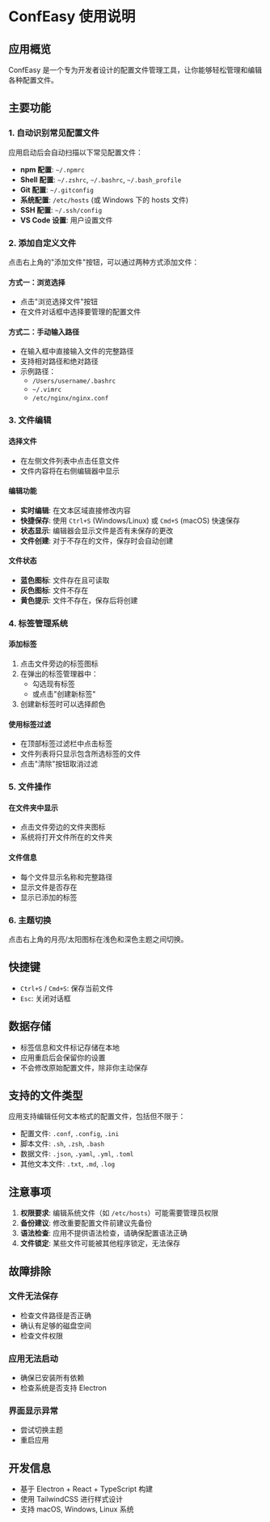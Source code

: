 # ConfEasy 使用说明

## 应用概览

ConfEasy 是一个专为开发者设计的配置文件管理工具，让你能够轻松管理和编辑各种配置文件。

## 主要功能

### 1. 自动识别常见配置文件

应用启动后会自动扫描以下常见配置文件：

- **npm 配置**: `~/.npmrc`
- **Shell 配置**: `~/.zshrc`, `~/.bashrc`, `~/.bash_profile`
- **Git 配置**: `~/.gitconfig`
- **系统配置**: `/etc/hosts` (或 Windows 下的 hosts 文件)
- **SSH 配置**: `~/.ssh/config`
- **VS Code 设置**: 用户设置文件

### 2. 添加自定义文件

点击右上角的"添加文件"按钮，可以通过两种方式添加文件：

#### 方式一：浏览选择

- 点击"浏览选择文件"按钮
- 在文件对话框中选择要管理的配置文件

#### 方式二：手动输入路径

- 在输入框中直接输入文件的完整路径
- 支持相对路径和绝对路径
- 示例路径：
  - `/Users/username/.bashrc`
  - `~/.vimrc`
  - `/etc/nginx/nginx.conf`

### 3. 文件编辑

#### 选择文件

- 在左侧文件列表中点击任意文件
- 文件内容将在右侧编辑器中显示

#### 编辑功能

- **实时编辑**: 在文本区域直接修改内容
- **快捷保存**: 使用 `Ctrl+S` (Windows/Linux) 或 `Cmd+S` (macOS) 快速保存
- **状态显示**: 编辑器会显示文件是否有未保存的更改
- **文件创建**: 对于不存在的文件，保存时会自动创建

#### 文件状态

- **蓝色图标**: 文件存在且可读取
- **灰色图标**: 文件不存在
- **黄色提示**: 文件不存在，保存后将创建

### 4. 标签管理系统

#### 添加标签

1. 点击文件旁边的标签图标
2. 在弹出的标签管理器中：
   - 勾选现有标签
   - 或点击"创建新标签"
3. 创建新标签时可以选择颜色

#### 使用标签过滤

- 在顶部标签过滤栏中点击标签
- 文件列表将只显示包含所选标签的文件
- 点击"清除"按钮取消过滤

### 5. 文件操作

#### 在文件夹中显示

- 点击文件旁边的文件夹图标
- 系统将打开文件所在的文件夹

#### 文件信息

- 每个文件显示名称和完整路径
- 显示文件是否存在
- 显示已添加的标签

### 6. 主题切换

点击右上角的月亮/太阳图标在浅色和深色主题之间切换。

## 快捷键

- `Ctrl+S` / `Cmd+S`: 保存当前文件
- `Esc`: 关闭对话框

## 数据存储

- 标签信息和文件标记存储在本地
- 应用重启后会保留你的设置
- 不会修改原始配置文件，除非你主动保存

## 支持的文件类型

应用支持编辑任何文本格式的配置文件，包括但不限于：

- 配置文件: `.conf`, `.config`, `.ini`
- 脚本文件: `.sh`, `.zsh`, `.bash`
- 数据文件: `.json`, `.yaml`, `.yml`, `.toml`
- 其他文本文件: `.txt`, `.md`, `.log`

## 注意事项

1. **权限要求**: 编辑系统文件（如 `/etc/hosts`）可能需要管理员权限
2. **备份建议**: 修改重要配置文件前建议先备份
3. **语法检查**: 应用不提供语法检查，请确保配置语法正确
4. **文件锁定**: 某些文件可能被其他程序锁定，无法保存

## 故障排除

### 文件无法保存

- 检查文件路径是否正确
- 确认有足够的磁盘空间
- 检查文件权限

### 应用无法启动

- 确保已安装所有依赖
- 检查系统是否支持 Electron

### 界面显示异常

- 尝试切换主题
- 重启应用

## 开发信息

- 基于 Electron + React + TypeScript 构建
- 使用 TailwindCSS 进行样式设计
- 支持 macOS, Windows, Linux 系统
